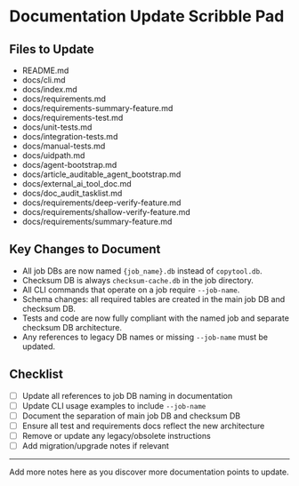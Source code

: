 # Documentation Update Scribble Pad

## Files to Update
- README.md
- docs/cli.md
- docs/index.md
- docs/requirements.md
- docs/requirements-summary-feature.md
- docs/requirements-test.md
- docs/unit-tests.md
- docs/integration-tests.md
- docs/manual-tests.md
- docs/uidpath.md
- docs/agent-bootstrap.md
- docs/article_auditable_agent_bootstrap.md
- docs/external_ai_tool_doc.md
- docs/doc_audit_tasklist.md
- docs/requirements/deep-verify-feature.md
- docs/requirements/shallow-verify-feature.md
- docs/requirements/summary-feature.md

## Key Changes to Document
- All job DBs are now named `{job_name}.db` instead of `copytool.db`.
- Checksum DB is always `checksum-cache.db` in the job directory.
- All CLI commands that operate on a job require `--job-name`.
- Schema changes: all required tables are created in the main job DB and checksum DB.
- Tests and code are now fully compliant with the named job and separate checksum DB architecture.
- Any references to legacy DB names or missing `--job-name` must be updated.

## Checklist
- [ ] Update all references to job DB naming in documentation
- [ ] Update CLI usage examples to include `--job-name`
- [ ] Document the separation of main job DB and checksum DB
- [ ] Ensure all test and requirements docs reflect the new architecture
- [ ] Remove or update any legacy/obsolete instructions
- [ ] Add migration/upgrade notes if relevant

---
Add more notes here as you discover more documentation points to update.
